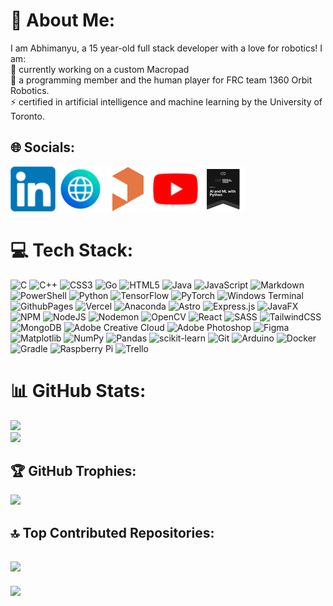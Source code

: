 # 💫 About Me:
 I am Abhimanyu, a 15 year-old full stack developer with a love for robotics! I am:<br>🔭 currently working on a custom Macropad<br>💬 a programming member and the human player for FRC team 1360 Orbit Robotics.<br>⚡ certified in artificial intelligence and machine learning by the University of Toronto.

## 🌐 Socials:
[![LinkedIn](https://github.com/MadRobin13/Assets/blob/a16cebe8449e48f55e42ed340a9374829a762c8e/readme_imgs/linkedin_icon.png)](https://www.linkedin.com/in/abhimanyu-chaudhary-778a6b329/) [![website](https://github.com/MadRobin13/Assets/blob/1a1d6821c5934a750a18f9c443135104e29e7a96/readme_imgs/web_icon_v3.png)](https://mad-robin13-website.vercel.app/) [![Printables logo](https://github.com/MadRobin13/Assets/blob/6b6e81135291cf34b654133c4777d6c61af7f570/readme_imgs/printables_icon.png)](https://www.printables.com/@mando13_1132886) [![YouTube](https://github.com/MadRobin13/Assets/blob/fdcd319b71400348872d8c60dab5c9570b2256ab/readme_imgs/youtube_icon.png)](https://www.youtube.com/@ton-of-fun-reviews1352) 
[![AI certification](https://github.com/MadRobin13/Assets/blob/281591b932004ce6bcf4a816c1250fb40e6cea03/readme_imgs/ai_icon_v3.png)](https://www.credly.com/earner/earned/badge/7dc8a2c8-3deb-4af7-b55c-ce09bcd9eb37)

# 💻 Tech Stack:
![C](https://img.shields.io/badge/c-%2300599C.svg?style=for-the-badge&logo=c&logoColor=white) ![C++](https://img.shields.io/badge/c++-%2300599C.svg?style=for-the-badge&logo=c%2B%2B&logoColor=white) ![CSS3](https://img.shields.io/badge/css3-%231572B6.svg?style=for-the-badge&logo=css3&logoColor=white) ![Go](https://img.shields.io/badge/go-%2300ADD8.svg?style=for-the-badge&logo=go&logoColor=white) ![HTML5](https://img.shields.io/badge/html5-%23E34F26.svg?style=for-the-badge&logo=html5&logoColor=white) ![Java](https://img.shields.io/badge/java-%23ED8B00.svg?style=for-the-badge&logo=openjdk&logoColor=white) ![JavaScript](https://img.shields.io/badge/javascript-%23323330.svg?style=for-the-badge&logo=javascript&logoColor=%23F7DF1E) ![Markdown](https://img.shields.io/badge/markdown-%23000000.svg?style=for-the-badge&logo=markdown&logoColor=white) ![PowerShell](https://img.shields.io/badge/PowerShell-%235391FE.svg?style=for-the-badge&logo=powershell&logoColor=white) ![Python](https://img.shields.io/badge/python-3670A0?style=for-the-badge&logo=python&logoColor=ffdd54) ![TensorFlow](https://img.shields.io/badge/TensorFlow-%23FF6F00.svg?style=for-the-badge&logo=TensorFlow&logoColor=white) ![PyTorch](https://img.shields.io/badge/PyTorch-%23EE4C2C.svg?style=for-the-badge&logo=PyTorch&logoColor=white) ![Windows Terminal](https://img.shields.io/badge/Windows%20Terminal-%234D4D4D.svg?style=for-the-badge&logo=windows-terminal&logoColor=white) ![GithubPages](https://img.shields.io/badge/github%20pages-121013?style=for-the-badge&logo=github&logoColor=white) ![Vercel](https://img.shields.io/badge/vercel-%23000000.svg?style=for-the-badge&logo=vercel&logoColor=white) ![Anaconda](https://img.shields.io/badge/Anaconda-%2344A833.svg?style=for-the-badge&logo=anaconda&logoColor=white) ![Astro](https://img.shields.io/badge/astro-%232C2052.svg?style=for-the-badge&logo=astro&logoColor=white) ![Express.js](https://img.shields.io/badge/express.js-%23404d59.svg?style=for-the-badge&logo=express&logoColor=%2361DAFB) ![JavaFX](https://img.shields.io/badge/javafx-%23FF0000.svg?style=for-the-badge&logo=javafx&logoColor=white) ![NPM](https://img.shields.io/badge/NPM-%23CB3837.svg?style=for-the-badge&logo=npm&logoColor=white) ![NodeJS](https://img.shields.io/badge/node.js-6DA55F?style=for-the-badge&logo=node.js&logoColor=white) ![Nodemon](https://img.shields.io/badge/NODEMON-%23323330.svg?style=for-the-badge&logo=nodemon&logoColor=%BBDEAD) ![OpenCV](https://img.shields.io/badge/opencv-%23white.svg?style=for-the-badge&logo=opencv&logoColor=white) ![React](https://img.shields.io/badge/react-%2320232a.svg?style=for-the-badge&logo=react&logoColor=%2361DAFB) ![SASS](https://img.shields.io/badge/SASS-hotpink.svg?style=for-the-badge&logo=SASS&logoColor=white) ![TailwindCSS](https://img.shields.io/badge/tailwindcss-%2338B2AC.svg?style=for-the-badge&logo=tailwind-css&logoColor=white) ![MongoDB](https://img.shields.io/badge/MongoDB-%234ea94b.svg?style=for-the-badge&logo=mongodb&logoColor=white) ![Adobe Creative Cloud](https://img.shields.io/badge/Adobe%20Creative%20Cloud-DA1F26.svg?style=for-the-badge&logo=Adobe%20Creative%20Cloud&logoColor=white) ![Adobe Photoshop](https://img.shields.io/badge/adobe%20photoshop-%2331A8FF.svg?style=for-the-badge&logo=adobe%20photoshop&logoColor=white) ![Figma](https://img.shields.io/badge/figma-%23F24E1E.svg?style=for-the-badge&logo=figma&logoColor=white) ![Matplotlib](https://img.shields.io/badge/Matplotlib-%23ffffff.svg?style=for-the-badge&logo=Matplotlib&logoColor=black) ![NumPy](https://img.shields.io/badge/numpy-%23013243.svg?style=for-the-badge&logo=numpy&logoColor=white) ![Pandas](https://img.shields.io/badge/pandas-%23150458.svg?style=for-the-badge&logo=pandas&logoColor=white) ![scikit-learn](https://img.shields.io/badge/scikit--learn-%23F7931E.svg?style=for-the-badge&logo=scikit-learn&logoColor=white) ![Git](https://img.shields.io/badge/git-%23F05033.svg?style=for-the-badge&logo=git&logoColor=white) ![Arduino](https://img.shields.io/badge/-Arduino-00979D?style=for-the-badge&logo=Arduino&logoColor=white) ![Docker](https://img.shields.io/badge/docker-%230db7ed.svg?style=for-the-badge&logo=docker&logoColor=white) ![Gradle](https://img.shields.io/badge/Gradle-02303A.svg?style=for-the-badge&logo=Gradle&logoColor=white) ![Raspberry Pi](https://img.shields.io/badge/-RaspberryPi-C51A4A?style=for-the-badge&logo=Raspberry-Pi) ![Trello](https://img.shields.io/badge/Trello-%23026AA7.svg?style=for-the-badge&logo=Trello&logoColor=white)

# 📊 GitHub Stats:
![](https://github-readme-streak-stats.herokuapp.com/?user=MadRobin13&theme=tokyonight&hide_border=false)<br/>
![](https://github-readme-stats.vercel.app/api/top-langs/?username=MadRobin13&theme=tokyonight&hide_border=false&include_all_commits=false&count_private=true&layout=compact)

## 🏆 GitHub Trophies: 
![](https://github-profile-trophy.vercel.app/?username=MadRobin13&theme=dracula&no-frame=true&no-bg=true&margin-w=4)

## 🔝 Top Contributed Repositories: 
![](https://github-contributor-stats.vercel.app/api?username=MadRobin13&limit=5&theme=react&combine_all_yearly_contributions=true)
---
[![](https://visitcount.itsvg.in/api?id=MadRobin13&icon=0&color=0)](https://visitcount.itsvg.in)

<!-- Proudly created with GPRM ( https://gprm.itsvg.in ) -->

